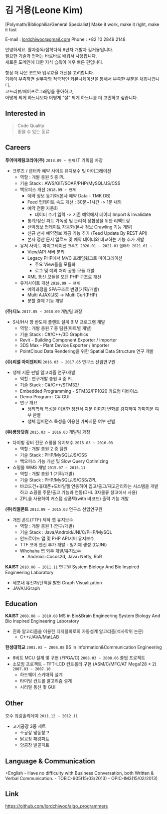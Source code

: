# 김 거용(Leone Kim)
[Polymath/Bibliophilia/General Specialist]
Make it work, make it right, make it fast  

E-mail : <lordchiwoo@gmail.com>
Phone : +82 10 2849 2148

안녕하세요. 활자중독/잡학다식 9년차 개발자 김거용입니다.  
필요한 기술과 언어는 바로바로 배워서 사용합니다.  
새로운 도메인에 대한 지식 습득이 매우 빠른 편입니다.  

항상 더 나은 코드와 업무효율 개선을 고려합니다.  
기획이 부족하면 실무자와 적극적인 커뮤니케이션을 통해서 부족한 부분을 채워나갑니다.  
코드리뷰/페어프로그래밍을 좋아하고,  
어떻게 되게 하느냐보다 어떻게 "잘" 되게 하느냐를 더 고민하고 싶습니다.  

## Interested in
> Code Quality  
> 믿을 수 있는 동료
> 
  
  

## Careers
**투어마케팅코리아(주)** `2018.09 ~ 현재`  IT 기획팀 차장
+ 크루즈 / 렌터카 예약 사이트 유지보수 및 마이그레이션
	+ 역할 : 개발 총원 5 중 PL
	+ 기술 Stack : AWS/GIT/SOAP/PHP/MySQL/JS/CSS
	+ 백오피스 개선 `2018.09 ~ 현재`
		+ 예약 정보 동기화(본사 예약 Data - TMK DB) 
		+  Feed 업데이트 속도 개선 : 30분~1시간 ->  1분 내외
		+  예약 전환 자동화
			+ 데이터 수기 입력 -> 기존 예약에서 데이터 Import & Invalidate
		+ 통계/정산 파트 가독성 및 논리적 정합성을 위한 리팩토링
		+ 선박정보 업데이트 자동화(본사 정보 Crawling 기능 개발)
		+ 신규 선사 예약정보 제공 기능 추가 (Feed Update By REST API)
		+ 본사 정산 문서 업로드 및 예약 데이터와 비교하는 기능 추가 개발
	+ 유저 사이트 마이그레이션 `크루즈 2020.01 ~ 2021.01` `렌터카 2021.01 ~ `
		+  View/API 서버 분리
		+  Legacy PHP에서 MVC 프레임워크로 마이그레이션
			+ 주요 View들을 모듈화
			+ 로그 및 예외 처리 공통 모듈 개발
		+  XML 통신 모듈을 모던 PHP 구조로 개선
	+ 유저사이트 개선 `2018.09 ~ 현재`
		+ 예약과정을 SPA구조로 변경(기획/개발)
		+ Multi AJAX(JS) -> Multi Curl(PHP)
		+ 분할 결제 기능 개발


**(주)디노** `2017.05 ~ 2018.09`  개발팀 과장
+ S사/H사 향 반도체 플랜트 설계 BIM 프로그램 개발
	+ 역할 : 개발 총원 7 중 팀원(파트별 개발)
	+ 기술 Stack : C#/C++/3D Graphics
	+ Revit - Building Component Exporter / Importer
	+ 3DS Max - Plant Device Exporter / Importer
	+ PointCloud Data Rendering을 위한 Spatial Data Structure 연구 개발
	
**(주)리얼 아이덴티티** `2016.03 ~ 2017.05`  연구소 선임연구원
+ 생체 지문 판별 알고리즘 연구/개발
	+ 역할 : 연구개발 총원 4 중 PL
	+ 기술 Stack : C#/C++/STM32/
	+ Embedded Programming - STM32/FP1020 카드형 디바이스
	+ Demo Program : C# GUI
	+ 연구 개요
		+ 생리학적 특성을 이용한 정전식 지문 이미지 변화를 감지하여 가짜지문 여부 판별
		+ 생체 임피던스 특성을 이용한 가짜지문 여부 판별

**(주)퐁당닷컴** `2015.03 ~ 2016.03`  개발팀 과장
+ 다이빙 장비 전문 쇼핑몰 유지보수 `2015.03 ~ 2016.03`
	+ 역할 : 개발 총원 2 중 팀원
	+ 기술 Stack : PHP/MySQL/JS/CSS
	+ 백오피스 기능 개선 및 Slow Query Optimizing
+ 쇼핑몰 WMS 개발 `2015.07 ~ 2015.11`
	+ 역할 : 개발 총원 1 (기획/개발)
	+ 기술 Stack : PHP/MySQL/JS/CSS/ZPL
	+ 바코드건+휴대폰+모바일웹 연동하여 입고/출고/재고관리하는 시스템을 개발하고 쇼핑몰 주문/출고 기능과 연동(DHL 3자물류 창고에서 사용)
	+ ZPL을 사용하여 커스텀 상품택(with 바코드) 출력 기능 개발

**(주)리얼폰트** `2013.09 ~ 2015.03`  연구소 선임연구원
+ 개인 폰트(TTF) 제작 앱 유지보수
	+ 역할 : 개발 총원 1 (연구/개발)
	+ 기술 Stack : Java/Android/JNI/C/PHP/MySQL
	+ 안드로이드 앱 및 PHP API서버 유지보수
	+ TTF 코어 엔진 추가 개발 - 필기체 생성 (C/JNI)
	+ Whohaha 앱 외주 개발/유지보수
		+ Android+Cocos2d, Java+Netty, RoR
  
**KAIST** `2010.08 ~ 2011.11`  연구원
System Biology And Bio Inspired Engineering Laboratory
+ 세포내 유전자/단백질 발현 Graph Visualization
+ JAVA/JGraph
  
    
## Education
**KAIST** `2008.08 ~ 2010.08`  MS in Bio&Brain Engineering
System Biology And Bio Inspired Engineering Laboratory
+ 진화 알고리즘을 이용한 디지털회로의 자동설계 알고리즘(석사학위 논문)
	+ C++/JAVA/MatLAB
 
 
**한성대학교** `2001.03 ~ 2008.08`  BS in Information&Communication Engineering
+ 8비트 MCU 설계 및 구현 (FPGA/C) `2008.03 ~ 2008.06` 졸업 프로젝트
+ 소모임 프로젝트 - TFT-LCD 컨트롤러 구현 (ASM/C/MFC/AT Mega128 * 2) `2007.03 ~ 2007.10`
	+ 하드웨어 스키매틱 설계
	+ 타이밍 컨트롤 알고리즘 설계
	+ 시리얼 통신 및 GUI


## Other
호주 워킹홀리데이 `2011.12 ~ 2012.11`
+ 고기공장 3종 세트
	- 소공장 냉동창고
	- 닭공장 패킹파트
	- 양공장 발골파트

## Language & Communication
+English
	- Have no difficulty with Business Conversation, both Written & Verbal Communication.
	- TOEIC-905(15/03/2013)
	- OPIC-IM3(15/02/2013)


## Link
https://github.com/lordchiwoo/algo_programmers

